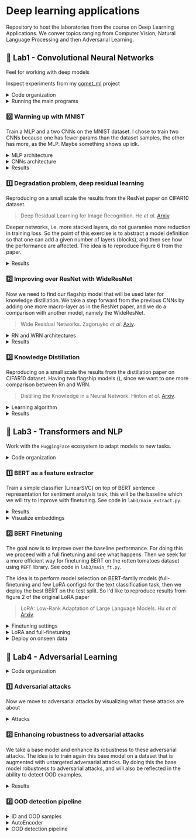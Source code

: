 # Deep learning applications

Repository to host the laboratories from the course on Deep Learning Applications. We conver topics ranging from Computer Vision, Natural Language Processing and then Adversarial Learning.


## :test_tube: Lab1 - Convolutional Neural Networks

Feel for working with deep models

Inspect experiments from my [comet_ml](https://www.comet.com/david-inf/deep-learning-applications) project

<details>
<summary>Code organization</summary>

```bash
pip install -r lab1.txt
```

- `lab1/ckpts/` folder that will be automatically created for storing model checkpoints, this uses `torch.save()`
- `lab1/configs/` folder that will be automatically created for storing `yaml` configurations files for each experiment
  - `generate_configs.py` automatically generate a configuration file from a given params dict
  - Each model configuration will be stored in `configs/model/`
- `lab1/models/` module with MLPs (`mlp.py`) and CNNs (`cnn.py` `resnet.py` `wideresnet.py`) definitions
- `lab1/plots/` for results
- `lab1/utils/` module with utilities (`misc.py` and `train.py`)
- `lab1/cmd_args.py` arguments for main programs
- `lab1/mydata.py` wrappers for MNIST and CIFAR10 datasets, augmentations are available too
- `lab1/train.py` `lab1/distill.py` training utilities for standard training and knowledge distillation training
- Main programs:
  - `lab1/main_train.py` main script for training a single model, see `python lab1/main_train.py --help`
  - `lab1/main_distill.py` main script for distilling knowledge, see `python lab1/main_distill.py --help`

Run the full lab with these two shell scripts

```bash
chmod +x ./lab1/commands1.sh
./lab1/commands1.sh
```

```bash
chmod +x ./lab1/commands2.sh
./lab1/commands2.sh
```

</details>

<details>
<summary>Running the main programs</summary>

Before running check always if the configuration file is correct (as for the device).

```bash
python lab1/main_train.py --config lab1/configs/CNN/MediumCNN.yaml --view
```

```bash
python lab1/main_train.py --config lab1/configs/CNN/MediumCNN.yaml
```

```bash
001: 100%|█████████████████████████| 391/391 [00:30<00:00, 12.92batch/s, train_acc=0.342, train_loss=1.73, val_acc=0.379, val_loss=1.78]
002: 100%|█████████████████████████| 391/391 [00:37<00:00, 10.32batch/s, train_acc=0.5, train_loss=1.37, val_acc=0.535, val_loss=1.28]
003: 100%|█████████████████████████| 391/391 [00:39<00:00,  9.91batch/s, train_acc=0.586, train_loss=1.15, val_acc=0.597, val_loss=1.16]
```

```bash
python lab1/main_distil.py --config lab1/configs/Distil/DistilCNN_RN32.yaml
```

```bash
001: 100%|████████████████████████| 391/391 [00:13<00:00, 28.11batch/s, train_acc=0.326, train_loss=2.32, val_acc=0.413, val_loss=1.62]
002: 100%|████████████████████████| 391/391 [00:12<00:00, 31.35batch/s, train_acc=0.472, train_loss=1.74, val_acc=0.497, val_loss=1.49]
003: 100%|████████████████████████| 391/391 [00:12<00:00, 31.09batch/s, train_acc=0.537, train_loss=1.48, val_acc=0.55, val_loss=1.27]
```

</details>


### :zero: Warming up with MNIST

Train a MLP and a two CNNs on the MNIST dataset. I chose to train two CNNs because one has fewer params than the dataset samples, the other has more, as the MLP. Maybe something shows up idk.

<details>
<summary>MLP architecture</summary>

The simplest version in which you give as argument a list with hidden unit sizes `layer_sizes=[512, 512, 512]` like in this example. On top of this another linear layer that ends with the number of classes.

```python
layers = []
layers.append(nn.Linear(input_size, layer_sizes[0]))
layers.append(nn.ReLU(inplace=True))
for i in range(len(layer_sizes) - 1):
    layers.append(nn.Linear(layer_sizes[i], layer_sizes[i + 1]))
    layers.append(nn.ReLU(inplace=True))
self.mlp = nn.Sequential(*layers)

self.classifier = nn.Linear(layer_sizes[-1], num_classes)
```

- `python lab1/main_train.py --config lab1/configs/MLP/MLP_mnist.yaml --view`

</details>

<details>
<summary>CNNs architecture</summary>

This architecture follows the concept of the ResNet in which we have "macro-layers" each one with a variable number of blocks.

- `input_adapter`: conv + batchnorm + relu that exits with `num_filters`
- `blocks`: fixed number (2) of layers with variable `BasicBlock` blocks
  - Each `BasicBlock` contains two modules of conv + batchnorm + relu
  - Each layer contains $n$ `BasicBlock`, in the default version $n=1$ (this is specified via the `num_blocks` argument)
  - Optional skip connection in each block by setting `skip=True` (for residual learning comparison)
- `avgpool`: ends with a `(num_filters*2) x 1 x 1` feature map
- `classifier`: classification head

Here we use 2 macro-layers, resulting in `2*2*n+2` total layers.

- `python lab1/main_train.py --config lab1/configs/CNN/CNN1_mnist.yaml --view` where `num_blocks=2` and `num_filters=32`
- `python lab1/main_train.py --config lab1/configs/CNN/CNN2_mnist.yaml --view` where `num_blocks=2` and `num_filters=64`

</details>

<details>
<summary>Results</summary>

| Model  | #params | val_ac |
| ------ | ------- | ------ |
| `MLP`  | 0.93M   | 0.9866 |
| `CNN1` | 0.17M   | 0.9956 |
| `CNN2` | 0.68M   | 0.9958 |

- `python lab1/main_train.py --config lab1/configs/MLP/MLP_mnist.yaml`
- `python lab1/main_train.py --config lab1/configs/CNN/CNN1_mnist.yaml`
- `python lab1/main_train.py --config lab1/configs/CNN/CNN2_mnist.yaml`

<p align="middle">
  <img src="lab1/plots/mnist_warmup.svg" alt="Warming up on MNIST" width="60%">
</p>

</details>


### :one: Degradation problem, deep residual learning

Reproducing on a small scale the results from the ResNet paper on CIFAR10 dataset.

> Deep Residual Learning for Image Recognition. He *et al*. [Arxiv](https://arxiv.org/abs/1512.03385).

Deeper networks, i.e. more stacked layers, do not guarantee more reduction in training loss. So the point of this exercise is to abstract a model definition so that one can add a given number of layers (blocks), and then see how the performance are affected. The idea is to reproduce Figure 6 from the paper.

<details>
<summary>Results</summary>

| Model           | `num_blocks` | `num_filters` | #params | Layers | val_acc |
| --------------- | ------------ | ------------- | ------- | ------ | ------- |
| `SmallCNN`      | 1            | 16            | 0.02M   | 6      | 0.7091  |
| `SmallCNNskip`  | 1            | 16            | 0.02M   | 6      | 0.6891  |
| `MediumCNN`     | 5            | 16            | 0.11M   | 22     | 0.7418  |
| `MediumCNNskip` | 5            | 16            | 0.11M   | 22     | 0.7975  |
| `LargeCNN`      | 7            | 16            | 0.16M   | 30     | 0.6916  |
| `LargeCNNskip`  | 7            | 16            | 0.16M   | 30     | 0.8034  |

<p align="middle">
  <img src="lab1/plots/deg_prob.svg" alt="learning" width="60%">
</p>

When adding further layers we see that "adding more layers reduces loss" holds no more. Skip connections, residual learning, solve the problem. Validation accuracy provides evidence as well, i.e. skip connections solve the degradation problem.

</details>


### :two: Improving over ResNet with WideResNet

Now we need to find our flagship model that will be used later for knowledge distillation. We take a step forward from the previous CNNs by adding one more macro-layer as in the ResNet paper, and we do a comparison with another model, namely the WideResNet.

> Wide Residual Networks. Zagoruyko *et al*. [Axiv](https://arxiv.org/abs/1605.07146).

<details>
<summary>RN and WRN architectures</summary>

As said the RN is the same as the previous CNN with one more macro-layer

- `input_adapter`: conv + batchnorm + relu that exits with `num_filters`
- `blocks`: fixed number (3) of layers with variable `BasicBlock` blocks
  - Each `BasicBlock` contains two modules of conv + batchnorm + relu
  - Each layer contains $n$ `BasicBlock`, in the default version $n=1$ (this is specified via the `num_blocks` argument)
  - Optional skip connection in each block by setting `skip=True` (for residual learning comparison)
- `avgpool`: ends with a `(num_filters*2) x 1 x 1` feature map
- `classifier`: classification head

The WRN has the same general architecture except for the `BasicBlock` where we have the so called pre-activation, that is batchnorm + relu + conv. More than this, the *wide* lies the `k` parameter that multiplies the `num_filter` parameter results in `k` more filters than the RN in each layers. This allows to grow the network in width rather than in depth.

</details>

<details>
<summary>Results</summary>

| Name             | `num_blocks` | `num_filters` | `widen_factor` | #params | Layers | val_acc |
| ---------------- | ------------ | ------------- | -------------- | ------- | ------ | ------- |
| `ResNet32`       | 5            | 16            | 1              | 0.47M   | 32     | 0.8301  |
| `ResNet44`       | 7            | 16            | 1              | 0.66M   | 44     | 0.8441  |
| `ResNet56`       | 9            | 16            | 1              | 0.86M   | 56     | 0.8339  |
| `WideResNet14-2` | 2            | 16            | 2              | 0.69M   | 14     | 0.8549  |
| `WideresNet14-4` | 2            | 16            | 4              | 2.75M   | 14     | 0.8789  |
| `WideResNet26-4` | 4            | 16            | 4              | 5.85M   | 26     | 0.8858  |


<p align="middle">
  <img src="lab1/plots/rn_wrn.svg" alt="WRN vs RN", width="60%">
</p>

</details>


### :three: Knowledge Distillation

Reproducing on a small scale the results from the distillation paper on CIFAR10 dataset. Having two flagship models (), since we want to one more comparison between Rn and WRN.

> Distilling the Knowledge in a Neural Network. Hinton *et al*. [Arxiv](https://arxiv.org/abs/1503.02531).

<details>
<summary>Learning algorithm</summary>

For a given $x$ the frozen teacher and the trainable students both produce logits, the idea is to align the
student's output with the teacher's one.

Loss:
- Soft targets loss $\mathcal{L}_1$: `KLDivLoss(log_target=True, reduction="batchmean")(soft_prob, soft_targets)`
- Hard targets loss $\mathcal{L}_2$: `CrossEntropyLoss()(student_logits, labels)`
- Final loss: $\mathcal{L}=w_1\mathcal{L}_1+w_2\mathcal{L}_2$ with $w_1\gg w_2$ which important to ensure that the knowledge distillation training outperforms that standard training

As the teacher model we use the actual `ResNet` architecture with 3 blocks of `BasicBlock` blocks resulting in
$3n+2$ total layers. Also the same algorithm is applied to the `WideResNet` model (same architecture with pre-activation `BasicBlock`).

</details>

<details>
<summary>Results</summary>

We define another CNN, named BaseCNN, with skip connections and to have more #params than dataset samples. Here we'd like to compare BaseCNN with standard training and knowledge distillation training. We compare also the two teachers (also warly stopping was applied).

- `python lab1/main_distil.py --config lab1/configs/ResNet/ResNet56.yaml`
- `python lab1/main_distil.py --config lab1/configs/WideResNet/WideResNet26-4.yaml`

| Name                 | `num_blocks` | `num_filters` | `widen_factor` | #params | Layers | val_acc |
| -------------------- | ------------ | ------------- | -------------- | ------- | ------ | ------- |
| `ResNet56`           | 9            | 16            | 1              | 0.86M   | 56     | 0.8339  |
| `WideResNet26-4`     | 4            | 16            | 4              | 5.85M   | 26     | 0.8858  |
| `BaseCNN`            | 1            | 32            | 1              | 0.08M   | 6      | 0.7608  |
| `DistilCNN_RN56`     | 1            | 32            | 1              | 0.08M   | 6      | 0.7720  |
| `DistilCNN_WRN26-4`  | 1            | 32            | 1              | 0.08M   | 6      | 0.6742  |

<p align="middle">
  <img src="lab1/plots/distil.svg" alt="learning" width="60%">
</p>

The distilled model is able to achieve a higher train accuracy earlier. Mostly similar performance on the validation set, however the distilled model stays on top of the base one. The small model trained with distillation has better performance than the same trained in the classical way! And WideResNet outperforms ResNet on both comparisons.

</details>


## :test_tube: Lab3 - Transformers and NLP

Work with the `HuggingFace` ecosystem to adapt models to new tasks.

<details>
<summary>Code organization</summary>

```bash
python install -r lab3.txt
```

- `lab3/ckpts/` model checkpoints using `.save_pretrained()` method
- `lab3/configs/` configuration files automatically generated using `generate_configs.py` program
- `lab3/models/` wrappers for BERT-family models
- `lab3/results/` plotted stuffs
- `lab3/utils/` module with various utilities inside `misc.py` and `train.py`
- `lab3/cmd_args.py` main programs' arguments
- `lab3/load_and_eval.py` load the validation or testsplits  and perform inference with a given model checkpoint (you must train first)
- `lab3/main_extract.py` main program for obtaining baseline results with a given pretrained extractor, i.e. a BERT-family model from the local `models` module
- `lab3/main_ft.py` core of this lab that is the main program for finetuning a pretrained BERT-family model given a configuration file
- `lab3/mydata.py` utilities for preprocessing and loading the `rotten_tomatoes` dataset from HuggingFace
- `lab3/train.py` train loop

Try `python lab3/main_extract.py --help` and `python lab3/main_ft.py --help`. You'll see that for `main_ft.py` there's the `--view` argument available, that allows to inspect a model given its configuration file via the `--config` argument.

</details>


### :one: BERT as a feature extractor

Train a simple classifier (LinearSVC) on top of BERT sentence representation for sentiment analysis task, this will be the baseline which we will try to improve with finetuning. See code in `lab3/main_extract.py`.


<details>
<summary>Results</summary>

We use the rotten tomatoes dataset with train-val-test splits, hence we use the BERT-family models as feature extractors, then we train a LinearSVC classifier on top of the representation. We compare DistilBERT (`[CLS]` token and mean pooling) and SentenceBERT (two models) extractors.

```bash
chmod +x ./lab3/baseline.sh
./lab3/baseline.sh
```

The `--extract` argument is needed for saving the features locally, this makes possible to train different classifiers on top of those features.

| Extractor for LinearSVC                   | size  | `train_acc` | `val_acc` |
| ----------------------------------------  | ----- | ----------- | --------- |
| `distilbert-base-uncased` (`[CLS]` token) | 67M   | 0.849       | 0.822     |
| `distilbert-base-uncased` (mean pooling)  | 67M   | 0.846       | 0.810     |
| `sentence-transformers/all-MiniLM-L6-v2`  | 22.7M | 0.791       | 0.767     |
| `sentence-transformers/all-mpnet-base-v2` | 109M  | 0.879       | 0.855     |

Being SBERT more suitable than DistilBERT for producing sentence embeddings, as we expected the classifier on top of SBERT has better performance.

</details>


<details>
<summary>Visualize embeddings</summary>

Here we load the features extracted before and visualize them in a 2D space using the UMAP method, see `view_embeds()` function from `lab3/main_extract.py`.-

```bash
python lab3/main_extract.py --extractor distilbert --method cls  --view
python lab3/main_extract.py --extractor sbert --method mpnet --view
```

<p align="middle">
  <img src="lab3/results/distilbert_embeds.svg" alt="Pretrained DistilBERT embeddings" width="45%">
  &nbsp;
  <img src="lab3/results/sbert_embeds.svg" alt="Best pretrained SentenceBERT embeddings" width="45%">
</p>

Here we see the expressive power of SBERT against DistilBERT :)

</details>


### :two: BERT Finetuning

The goal now is to improve over the baseline performance. For doing this we proceed with a full finetuning and see what happens. Then we seek for a more efficient way for finetuning BERT on the rotten tomatoes dataset using `PEFT` library. See code in `lab3/main_ft.py`.

The idea is to perform model selection on BERT-family models (full-finetuning and few LoRA configs) for the text classification task, then we deploy the best BERT on the test split. So I'd like to reproduce results from figure 2 of the original LoRA paper

> LoRA: Low-Rank Adaptation of Large Language Models. Hu *et al*. [Arxiv](https://arxiv.org/abs/2106.09685).

<details>
<summary>Finetuning settings</summary>

So we compare the full-finetuning and few LoRA configurations, for defining these configurations we use the following matrix, since the two questions are (i) do we need to update all the parameters? (ii) how expressive should the updates be?

| params/rank | 8            | 16            |
| ----------- | ------------ | ------------- |
| **q**       | `lora_q8`    | `lora_q16`    |
| **qv**      | `lora_qv8`   | `lora_qv16`   |
| **qkvo**    | `lora_qkvo8` | `lora_qkvo16` |

```bash
chmod +x ./lab3/finetuning.sh
./lab3/finetuning.sh
```

| Model                    | #params (log10) | val_acc |
| ------------------------ | --------------- | ------- |
| `distilbert_full`        | 7.83            | 0.860   |
| `distilbert_lora_q8`     | 5.82            | 0.853   |
| `distilbert_lora_q16`    | 5.87            | 0.853   |
| `distilbert_lora_qv8`    | 5.87            | 0.839   |
| `distilbert_lora_qv16`   | 5.95            | 0.845   |
| `distilbert_lora_qkvo8`  | 5.95            | 0.848   |
| `distilbert_lora_qkvo16` | 6.07            | 0.850   |

Being the full-finetuning not that much expensive to train, this will be the final model to deploy on unseen data.

</details>


<details>
<summary>LoRA and full-finetuning</summary>

Efficient way for finetuning BERT on rotten tomatoes dataset using `PEFT` library

<p align="middle">
  <img src="lab3/results/lora.svg" alt="LoRA against full-finetuning" width="50%">
</p>

</details>


<details>
<summary>Deploy on onseen data</summary>

Obviously the full-finetuned DistilBERT has the better performance, and since the finetuning isn't that much expensive yet, `distilbert_full` will be deployed on unseed data from rotten tomatoes dataset, i.e. the test split.

```bash
python lab3/load_and_eval.py --split test --config lab3/configs/distilbert_full.yaml
```

This results in an accuracy value of `0.841`.

</details>


## :test_tube: Lab4 - Adversarial Learning

<details>
<summary>Code organization</summary>

```bash
pip install -r lab1.txt
```

Inside the `lab4/` folder there are the following programs

- `lab4/ckpts/` checkpoints and configuration files
- `lab4/models/` with `autoencoder.py`
- `lab4/plots/`
  - Results from OOD detection on CIFAR100 subsets (aquatic mammals and people) and FakeData
- `lab4/utils/` various utilities
- `lab4/main_adversarial.py` main program for experimenting with adversarial attacks
- `lab4/main_detection.py` main program for launching the OOD detection pipeline on the given dataset from `lab4/mydata.py`
- `lab4/main_robust.py` launch a training with adversarial augmentations, see configs in `lab4/ckpts/`
- `lab4/mydata.py` various datasets for OOD detection
- `lab4/train_ae.py` main program for training the AutoEncoder on CIFAR10 dataset
- `lab4/train_ccn.py` utilities for the adversarial training

</details>


### :one: Adversarial attacks

Now we move to adversarial attacks by visualizing what these attacks are about

<details>
<summary>Attacks</summary>

Run the shell script that contains commands for running an untargeted and targeted attacks

```bash
chmod +x ./lab4/adversarials.sh
./lab4/adversarials.sh
```

<table>
  <caption>Targeted and untarged attacks
  <tr>
    <td><img src="lab4/plots/adversarial/untargeted.svg"></td>
    <td><img src="lab4/plots/adversarial/targeted.svg"></td>
  </tr>
</table>

</details>


### :two: Enhancing robustness to adversarial attacks

We take a base model and enhance its robustness to these adversarial attacks. The idea is to train again this base model on a dataset that is augmented with untargeted adversarial attacks. By doing this the base model robustness to adversarial attacks, and will also be reflected in the ability to detect OOD examples.

<details>
<summary>Results</summary>

Inspect model via `python lab4/main_robust.py --config lab4/ckpts/cnn_robust.yaml --view` then launch training

```bash
python lab4/main_robust.py --config lab4/ckpts/cnn_robust.yaml
```

This script runs the full pipeline that comprises the adversarial training to obtain the model `RobustCNN` then the OOD detection pipeline. The results are already displayed in the OOD detection pipeline.

Launch this script to evaluate the model on the CIFAR10 test split `python lab1/load_and_eval.py --config lab4/ckpts/cnn_robust.yaml` you will see the accuracy is at `0.662`. So, yeah the model might be robust to adversarial attacks, bu the accuracy is very low, comapared to its standard version `python lab1/load_and_eval.py --config lab1/configs/CNN/LargeCNNskip.yaml` at `0.798`.

<table>
  <caption>Targeted and untarged attacks
  <tr>
    <td><img src="lab4/plots/adversarial/untargeted_rcnn.svg"></td>
    <td><img src="lab4/plots/adversarial/targeted_rcnn.svg"></td>
  </tr>
</table>

</details>


### :three: OOD detection pipeline

<details>
<summary>ID and OOD samples</summary>

We choose as in-distribution (ID) dataset CIFAR10 (10000 samples from test split), and few out-of-distribution (OOD) datasets
- **aquatic mammals** subset from CIFAR100 (2500 samples from train split) `python lab4/mydata --ood aquatic`
- **people** subset from CIFAR100 `python lab4/mydata --ood people`
- **noise** generate from FakeData dataset `python lab4/mydata --ood noise`

<table>
  <caption>CIFAR10, CIFAR100 (aquatic mammals), CIFAR100 (people), and FakeData
  <tr>
    <td><img src="lab4/plots/id_imgs.png" alt="ID samples" width="100%"></td>
    <td><img src="lab4/plots/aquatic/ood_imgs.png" alt="OOD samples" width="100%"></td>
    <td><img src="lab4/plots/people/ood_imgs.png" alt="OOD samples" width="100%"></td>
    <td><img src="lab4/plots/noise/ood_imgs.png" alt="OOD samples" width="100%"></td>
  </tr>
</table>

</details>

<details>
<summary>AutoEncoder</summary>

Inspect model via `python lab4/train_ae.py --config lab4/ckpts/autoencoder.yaml --view` then launch training

```bash
python lab4/train_ae.py --config lab4/ckpts/autoencoder.yaml
```

This autoencoder is trained to reconstruct ID samples, so when passing an OOD sample, the MSE computes like a distance from its ID version, hence higher the MSE, higher the chance of being OOD - this will be the metric for detecting OOD samples.

The AE outputs with a sigmoid, so images needs to be in [0,1] already, as done in the `lab1/` exercises.

</details>

<details>
<summary>OOD detection pipeline</summary>

OOD detection pipeline for all the OOD datasets chosen, see `python lab4/main_detection.py --help`, plot data with `python lab4/mydata.py`. Do this by changing the code in `lab4/mydata.py` default: FakeData since is the only one dataset in which the AutoEncoder seems to work well. I would say that the method doesn't work on the two CIFAR100 subsets since CIFAR10 is a subset as well, and the distribution might be the same regardless of being different classes.

```bash
chmod +x ./lab4/detection_pipeline.sh
./lab4/detection_pipeline.sh
```

<table>
  <caption>Performance on CIFAR100 aquatic mammals subset</caption>
  <tr>
    <!-- <td><img src="lab4/plots/aquatic/scores_max_logit_LargeCNNskip.svg" alt="Scores from CNN using max_logit", width="100%"></td> -->
    <td><img src="lab4/plots/aquatic/scores_max_softmax_LargeCNNskip.svg" alt="Scores from CNN using max_softmax", width="100%"></td>
    <td><img src="lab4/plots/aquatic/scores_mse_AutoEncoder.svg" alt="Scores from CNN using max_logit", width="100%"></td>
    <!-- <td><img src="lab4/plots/aquatic/scores_max_logit_RLargeCNNskip.svg" alt="Scores from robust CNN using max_logit", width="100%"></td> -->
    <td><img src="lab4/plots/aquatic/scores_max_softmax_RLargeCNNskip.svg" alt="Scores from robust CNN using max_softmax", width="100%"></td>
  </tr>
  <tr>
    <!-- <td><img src="lab4/plots/aquatic/roc_pr_max_logit_LargeCNNskip.svg" alt="ROC and PR curves", width="100%"></td> -->
    <td><img src="lab4/plots/aquatic/roc_pr_max_softmax_LargeCNNskip.svg" alt="ROC and PR curves", width="100%"></td>
    <td><img src="lab4/plots/aquatic/roc_pr_mse_AutoEncoder.svg" alt="ROC and PR curves", width="100%"></td>
    <!-- <td><img src="lab4/plots/aquatic/roc_pr_max_logit_RLargeCNNskip.svg" alt="Scores from robust CNN using max_logit", width="100%"></td> -->
    <td><img src="lab4/plots/aquatic/roc_pr_max_softmax_RLargeCNNskip.svg" alt="Scores from robust CNN using max_softmax", width="100%"></td>
  </tr>
</table>

<table>
  <caption>Performance on CIFAR100 people subset</caption>
  <tr>
    <!-- <td><img src="lab4/plots/people/scores_max_logit_LargeCNNskip.svg" alt="Scores from CNN using max_logit", width="100%"></td> -->
    <td><img src="lab4/plots/people/scores_max_softmax_LargeCNNskip.svg" alt="Scores from CNN using max_softmax", width="100%"></td>
    <td><img src="lab4/plots/people/scores_mse_AutoEncoder.svg" alt="Scores from CNN using max_logit", width="100%"></td>
    <!-- <td><img src="lab4/plots/people/scores_max_logit_RLargeCNNskip.svg" alt="Scores from robust CNN using max_logit", width="100%"></td> -->
    <td><img src="lab4/plots/people/scores_max_softmax_RLargeCNNskip.svg" alt="Scores from robust CNN using max_softmax", width="100%"></td>
  </tr>
  <tr>
    <!-- <td><img src="lab4/plots/people/roc_pr_max_logit_LargeCNNskip.svg" alt="ROC and PR curves", width="100%"></td> -->
    <td><img src="lab4/plots/people/roc_pr_max_softmax_LargeCNNskip.svg" alt="ROC and PR curves", width="100%"></td>
    <td><img src="lab4/plots/people/roc_pr_mse_AutoEncoder.svg" alt="ROC and PR curves", width="100%"></td>
    <!-- <td><img src="lab4/plots/people/roc_pr_max_logit_RLargeCNNskip.svg" alt="Scores from robust CNN using max_logit", width="100%"></td> -->
    <td><img src="lab4/plots/people/roc_pr_max_softmax_RLargeCNNskip.svg" alt="Scores from robust CNN using max_softmax", width="100%"></td>
  </tr>
</table>

<table>
  <caption>Performance on FakeData</caption>
  <tr>
    <!-- <td><img src="lab4/plots/noise/scores_max_logit_LargeCNNskip.svg" alt="Scores from CNN using max_logit", width="100%"></td> -->
    <td><img src="lab4/plots/noise/scores_max_softmax_LargeCNNskip.svg" alt="Scores from CNN using max_softmax", width="100%"></td>
    <td><img src="lab4/plots/noise/scores_mse_AutoEncoder.svg" alt="Scores from CNN using max_logit", width="100%"></td>
    <!-- <td><img src="lab4/plots/noise/scores_max_logit_RLargeCNNskip.svg" alt="Scores from robust CNN using max_logit", width="100%"></td> -->
    <td><img src="lab4/plots/noise/scores_max_softmax_RLargeCNNskip.svg" alt="Scores from robust CNN using max_softmax", width="100%"></td>
  </tr>
  <tr>
    <!-- <td><img src="lab4/plots/noise/roc_pr_max_logit_LargeCNNskip.svg" alt="ROC and PR curves", width="100%"></td> -->
    <td><img src="lab4/plots/noise/roc_pr_max_softmax_LargeCNNskip.svg" alt="ROC and PR curves", width="100%"></td>
    <td><img src="lab4/plots/noise/roc_pr_mse_AutoEncoder.svg" alt="ROC and PR curves", width="100%"></td>
    <!-- <td><img src="lab4/plots/noise/roc_pr_max_logit_RLargeCNNskip.svg" alt="Scores from robust CNN using max_logit", width="100%"></td> -->
    <td><img src="lab4/plots/noise/roc_pr_max_softmax_RLargeCNNskip.svg" alt="Scores from robust CNN using max_softmax", width="100%"></td>
  </tr>
</table>

On the `lab4/plots/` folder you can find also the plots with the `max_logit` score that are not displayed here, since the `max_softmax` performs slightly better.

</details>
